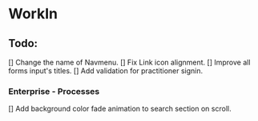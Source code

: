 # WorkIn
## Todo:
[] Change the name of Navmenu.
[] Fix Link icon alignment.
[] Improve all forms input's titles.
[] Add validation for practitioner signin.

### Enterprise - Processes
[] Add background color fade animation to search section on scroll.